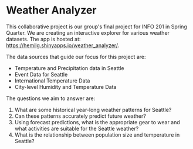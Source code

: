 # Weather Analyzer

This collaborative project is our group's final project for INFO 201 in Spring Quarter. We are creating an interactive explorer for various weather datasets. The app is hosted at: https://hemilg.shinyapps.io/weather_analyzer/.

The data sources that guide our focus for this project are:
* Temperature and Precipitation data in Seattle
* Event Data for Seattle
* International Temperature Data
* City-level Humidity and Temperature Data

The questions we aim to answer are:
1. What are some historical year-long weather patterns for Seattle?
2. Can these patterns accurately predict future weather?
3. Using forecast predictions, what is the appropriate gear to wear and what activities are suitable for the Seattle weather?
4. What is the relationship between population size and temperature in Seattle?
